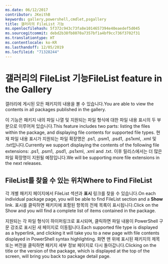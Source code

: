 ```yaml
---
ms.date: 06/12/2017
contributor: JKeithB
keywords: gallery,powershell,cmdlet,psgallery
title: 갤러리의 FileList 기능
ms.openlocfilehash: 5f372c943c73fa8e1014657394e40eaedef5d045
ms.sourcegitcommit: debd2b38fb8070a7357bf1a4bf9cc736f3702f31
ms.translationtype: HT
ms.contentlocale: ko-KR
ms.lasthandoff: 12/05/2019
ms.locfileid: "71328244"
---
```

# <a name="filelist-feature-in-the-gallery"></a><span data-ttu-id="f446c-103">갤러리의 FileList 기능</span><span class="sxs-lookup"><span data-stu-id="f446c-103">FileList feature in the Gallery</span></span>

<span data-ttu-id="f446c-104">갤러리에 게시된 모든 패키지의 내용을 볼 수 있습니다.</span><span class="sxs-lookup"><span data-stu-id="f446c-104">You are able to view the contents in all packages published in the gallery.</span></span>

<span data-ttu-id="f446c-105">이 기능은 패키지 내의 파일 나열 및 지원되는 파일 형식에 대한 파일 내용 표시의 두 부분으로 이루어져 있습니다.</span><span class="sxs-lookup"><span data-stu-id="f446c-105">This feature includes two parts: listing the files within the package, and displaying file contents for supported file types.</span></span> <span data-ttu-id="f446c-106">현재 파일 내용 표시가 지원되는 파일 확장명은 .ps1, .psm1, .psd1, .ps1xml, .xml 및 .txt입니다.</span><span class="sxs-lookup"><span data-stu-id="f446c-106">Currently we support displaying the contents of the following file extensions: .ps1, .psm1, .psd1, .ps1xml, .xml and .txt.</span></span> <span data-ttu-id="f446c-107">이후 릴리스에서는 더 많은 파일 확장명이 지원될 예정입니다.</span><span class="sxs-lookup"><span data-stu-id="f446c-107">We will be supporting more file extensions in the next releases.</span></span>

## <a name="where-to-find-filelist"></a><span data-ttu-id="f446c-108">FileList를 찾을 수 있는 위치</span><span class="sxs-lookup"><span data-stu-id="f446c-108">Where to Find FileList</span></span>

<span data-ttu-id="f446c-109">각 개별 패키지 페이지에서 FileList 섹션과 **표시** 링크를 찾을 수 있습니다.</span><span class="sxs-lookup"><span data-stu-id="f446c-109">On each individual package page, you will be able to find FileList section and a **Show** link.</span></span> <span data-ttu-id="f446c-110">표시를 클릭하면 패키지에 포함된 항목의 전체 목록이 표시됩니다.</span><span class="sxs-lookup"><span data-stu-id="f446c-110">Click on the Show and you will find a complete list of items contained in the package.</span></span>

<span data-ttu-id="f446c-111">지원되는 각 파일 형식이 하이퍼링크로 표시되며, 클릭하면 파일 내용이 PowerShell 구문 강조로 표시된 새 페이지로 이동됩니다.</span><span class="sxs-lookup"><span data-stu-id="f446c-111">Each supported file type is displayed as a hyperlink, and clicking it will take you to a new page with file contents displayed in PowerShell syntax highlighting.</span></span> <span data-ttu-id="f446c-112">화면 맨 위에 표시된 패키지의 제목 또는 버전을 클릭하면 패키지 세부 정보 페이지로 다시 돌아갑니다.</span><span class="sxs-lookup"><span data-stu-id="f446c-112">Clicking on the title or the version of the package, which is displayed at the top of the screen, will bring you back to package detail page.</span></span>
